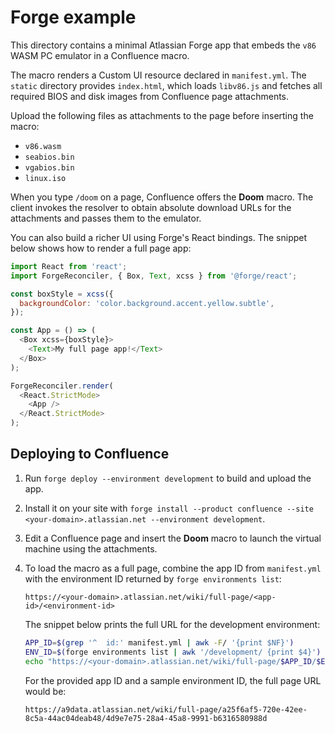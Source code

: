 # Forge example

This directory contains a minimal Atlassian Forge app that embeds the `v86` WASM PC emulator in a Confluence macro.

The macro renders a Custom UI resource declared in `manifest.yml`. The `static` directory provides `index.html`, which loads `libv86.js` and fetches all required BIOS and disk images from Confluence page attachments.

Upload the following files as attachments to the page before inserting the macro:

- `v86.wasm`
- `seabios.bin`
- `vgabios.bin`
- `linux.iso`

When you type `/doom` on a page, Confluence offers the **Doom** macro. The client invokes the resolver to obtain absolute download URLs for the attachments and passes them to the emulator.


You can also build a richer UI using Forge's React bindings. The snippet below shows how to render a full page app:

```javascript
import React from 'react';
import ForgeReconciler, { Box, Text, xcss } from '@forge/react';

const boxStyle = xcss({
  backgroundColor: 'color.background.accent.yellow.subtle',
});

const App = () => (
  <Box xcss={boxStyle}>
    <Text>My full page app!</Text>
  </Box>
);

ForgeReconciler.render(
  <React.StrictMode>
    <App />
  </React.StrictMode>
);
```

## Deploying to Confluence

1. Run `forge deploy --environment development` to build and upload the app.
2. Install it on your site with `forge install --product confluence --site <your-domain>.atlassian.net --environment development`.
3. Edit a Confluence page and insert the **Doom** macro to launch the virtual machine using the attachments.

4. To load the macro as a full page, combine the app ID from `manifest.yml` with the environment ID returned by `forge environments list`:

   ```
   https://<your-domain>.atlassian.net/wiki/full-page/<app-id>/<environment-id>
   ```

   The snippet below prints the full URL for the development environment:

   ```bash
   APP_ID=$(grep '^  id:' manifest.yml | awk -F/ '{print $NF}')
   ENV_ID=$(forge environments list | awk '/development/ {print $4}')
   echo "https://<your-domain>.atlassian.net/wiki/full-page/$APP_ID/$ENV_ID"
   ```

   For the provided app ID and a sample environment ID, the full page URL would be:

   `https://a9data.atlassian.net/wiki/full-page/a25f6af5-720e-42ee-8c5a-44ac04deab48/4d9e7e75-28a4-45a8-9991-b6316580988d`

